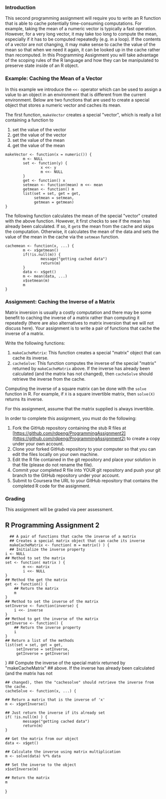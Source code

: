 ### Introduction

This second programming assignment will require you to write an R
function that is able to cache potentially time-consuming computations.
For example, taking the mean of a numeric vector is typically a fast
operation. However, for a very long vector, it may take too long to
compute the mean, especially if it has to be computed repeatedly (e.g.
in a loop). If the contents of a vector are not changing, it may make
sense to cache the value of the mean so that when we need it again, it
can be looked up in the cache rather than recomputed. In this
Programming Assignment you will take advantage of the scoping rules of
the R language and how they can be manipulated to preserve state inside
of an R object.

### Example: Caching the Mean of a Vector

In this example we introduce the `<<-` operator which can be used to
assign a value to an object in an environment that is different from the
current environment. Below are two functions that are used to create a
special object that stores a numeric vector and caches its mean.

The first function, `makeVector` creates a special "vector", which is
really a list containing a function to

1.  set the value of the vector
2.  get the value of the vector
3.  set the value of the mean
4.  get the value of the mean

<!-- -->

    makeVector <- function(x = numeric()) {
            m <- NULL
            set <- function(y) {
                    x <<- y
                    m <<- NULL
            }
            get <- function() x
            setmean <- function(mean) m <<- mean
            getmean <- function() m
            list(set = set, get = get,
                 setmean = setmean,
                 getmean = getmean)
    }

The following function calculates the mean of the special "vector"
created with the above function. However, it first checks to see if the
mean has already been calculated. If so, it `get`s the mean from the
cache and skips the computation. Otherwise, it calculates the mean of
the data and sets the value of the mean in the cache via the `setmean`
function.

    cachemean <- function(x, ...) {
            m <- x$getmean()
            if(!is.null(m)) {
                    message("getting cached data")
                    return(m)
            }
            data <- x$get()
            m <- mean(data, ...)
            x$setmean(m)
            m
    }

### Assignment: Caching the Inverse of a Matrix

Matrix inversion is usually a costly computation and there may be some
benefit to caching the inverse of a matrix rather than computing it
repeatedly (there are also alternatives to matrix inversion that we will
not discuss here). Your assignment is to write a pair of functions that
cache the inverse of a matrix.

Write the following functions:

1.  `makeCacheMatrix`: This function creates a special "matrix" object
    that can cache its inverse.
2.  `cacheSolve`: This function computes the inverse of the special
    "matrix" returned by `makeCacheMatrix` above. If the inverse has
    already been calculated (and the matrix has not changed), then
    `cacheSolve` should retrieve the inverse from the cache.

Computing the inverse of a square matrix can be done with the `solve`
function in R. For example, if `X` is a square invertible matrix, then
`solve(X)` returns its inverse.

For this assignment, assume that the matrix supplied is always
invertible.

In order to complete this assignment, you must do the following:

1.  Fork the GitHub repository containing the stub R files at
    [https://github.com/rdpeng/ProgrammingAssignment2](https://github.com/rdpeng/ProgrammingAssignment2)
    to create a copy under your own account.
2.  Clone your forked GitHub repository to your computer so that you can
    edit the files locally on your own machine.
3.  Edit the R file contained in the git repository and place your
    solution in that file (please do not rename the file).
4.  Commit your completed R file into YOUR git repository and push your
    git branch to the GitHub repository under your account.
5.  Submit to Coursera the URL to your GitHub repository that contains
    the completed R code for the assignment.

### Grading

This assignment will be graded via peer assessment.


## R Programming Assignment 2 

      ## A pair of functions that cache the inverse of a matrix
      ## Creates a special matrix object that can cache its inverse
      makeCacheMatrix <- function( m = matrix() ) {
      ## Initialize the inverse property
    i <- NULL
    ## Method to set the matrix
    set <- function( matrix ) {
            m <<- matrix
            i <<- NULL
    }
    ## Method the get the matrix
    get <- function() {
    	## Return the matrix
    	m
    }
    ## Method to set the inverse of the matrix
    setInverse <- function(inverse) {
        i <<- inverse
    }
    ## Method to get the inverse of the matrix
    getInverse <- function() {
        ## Return the inverse property
        i
    }
    ## Return a list of the methods
    list(set = set, get = get,
         setInverse = setInverse,
         getInverse = getInverse)
}
    ## Compute the inverse of the special matrix returned by "makeCacheMatrix"
    ## above. If the inverse has already been calculated (and the matrix has not
   
    ## changed), then the "cachesolve" should retrieve the inverse from the cache.
    cacheSolve <- function(x, ...) {
   
    ## Return a matrix that is the inverse of 'x'
    m <- x$getInverse()
    
    ## Just return the inverse if its already set
    if( !is.null(m) ) {
            message("getting cached data")
            return(m)
    }
    
    ## Get the matrix from our object
    data <- x$get()
    
    ## Calculate the inverse using matrix multiplication
    m <- solve(data) %*% data
    
    ## Set the inverse to the object
    x$setInverse(m)
    
    ## Return the matrix
    m
}

